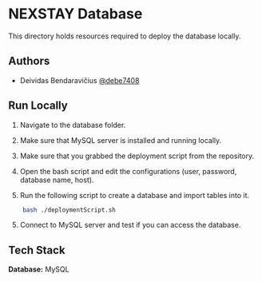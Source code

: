 # NEXSTAY Database

This directory holds resources required to deploy the database locally.

## Authors

- Deividas Bendaravičius [@debe7408](https://www.github.com/debe7408)

## Run Locally

1. Navigate to the database folder.

2. Make sure that MySQL server is installed and running locally.

3. Make sure that you grabbed the deployment script from the repository.

4. Open the bash script and edit the configurations (user, password, database name, host).

5. Run the following script to create a database and import tables into it.

```bash
	bash ./deploymentScript.sh
```

5. Connect to MySQL server and test if you can access the database.

## Tech Stack

**Database:** MySQL
